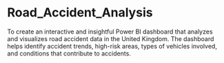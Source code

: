 # Road_Accident_Analysis
To create an interactive and insightful Power BI dashboard that analyzes and visualizes road accident data in the United Kingdom. The dashboard helps identify accident trends, high-risk areas, types of vehicles involved, and conditions that contribute to accidents.
